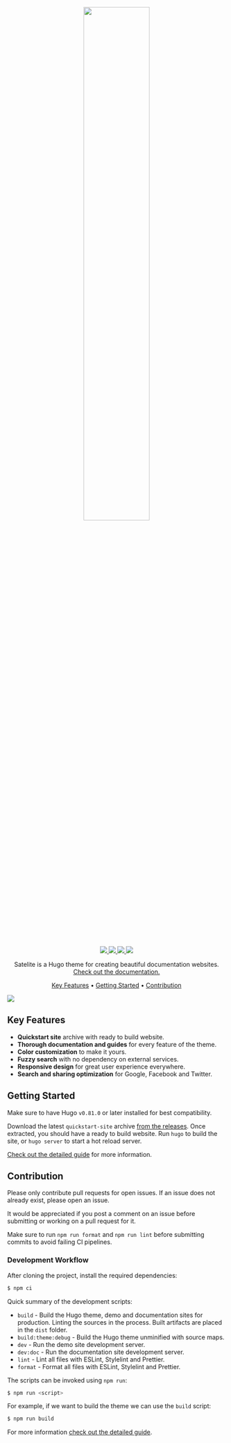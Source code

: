<p align="center">
  <a href="https://lkummer.github.io/Satelite/">
    <img width="55%" src="https://lkummer.github.io/Satelite/images/readme-logo.svg">
  </a>
</p>
<p align="center">
  <a href="https://github.com/LKummer/Satelite/releases">
    <img src="https://img.shields.io/github/v/tag/LKummer/Satelite?style=flat-square">
  </a>
  <a href="https://github.com/LKummer/Satelite/actions/workflows/integration.yml">
    <img src="https://img.shields.io/github/workflow/status/LKummer/Satelite/Integration?label=integration&style=flat-square">
  </a>
  <a href="https://github.com/LKummer/Satelite/actions/workflows/delivery.yml">
    <img src="https://img.shields.io/github/workflow/status/LKummer/Satelite/Delivery?label=delivery&style=flat-square">
  </a>
  <a href="https://github.com/LKummer/Satelite/blob/master/LICENSE.md">
    <img src="https://img.shields.io/github/license/LKummer/Satelite?style=flat-square">
  </a>
</p>

<p align="center">
  Satelite is a Hugo theme for creating beautiful documentation websites.
  <a href="https://lkummer.github.io/Satelite/">
    Check out the documentation.
  </a>
</p>

<p align="center">
  <a href="#key-features">Key Features</a> •
  <a href="#getting-started">Getting Started</a> •
  <a href="#contribution">Contribution</a>
</p>

<p>
  <a href="https://lkummer.github.io/Satelite/">
    <img src="https://lkummer.github.io/Satelite/images/readme-banner.svg" align="center">
  </a>
</p>

## Key Features

- **Quickstart site** archive with ready to build website.
- **Thorough documentation and guides** for every feature of the theme.
- **Color customization** to make it yours.
- **Fuzzy search** with no dependency on external services.
- **Responsive design** for great user experience everywhere.
- **Search and sharing optimization** for Google, Facebook and Twitter.

## Getting Started

Make sure to have Hugo `v0.81.0` or later installed for best compatibility.

Download the latest `quickstart-site` archive [from the releases](https://github.com/LKummer/Satelite/releases).
Once extracted, you should have a ready to build website.
Run `hugo` to build the site, or `hugo server` to start a hot reload server.

[Check out the detailed guide](https://lkummer.github.io/Satelite/guide/getting-started/) for more information.

## Contribution

Please only contribute pull requests for open issues.
If an issue does not already exist, please open an issue.

It would be appreciated if you post a comment on an issue before submitting or working on a pull request for it.

Make sure to run `npm run format` and `npm run lint` before submitting commits to avoid failing CI pipelines.

### Development Workflow

After cloning the project, install the required dependencies:

```s
$ npm ci
```

Quick summary of the development scripts:

- `build` - Build the Hugo theme, demo and documentation sites for production.
  Linting the sources in the process. Built artifacts are placed in the `dist`
  folder.
- `build:theme:debug` - Build the Hugo theme unminified with source maps.
- `dev` - Run the demo site development server.
- `dev:doc` - Run the documentation site development server.
- `lint` - Lint all files with ESLint, Stylelint and Prettier.
- `format` - Format all files with ESLint, Stylelint and Prettier.

The scripts can be invoked using `npm run`:

```s
$ npm run <script>
```

For example, if we want to build the theme we can use the `build` script:

```s
$ npm run build
```

For more information [check out the detailed guide](https://lkummer.github.io/Satelite/contribution/development/).

